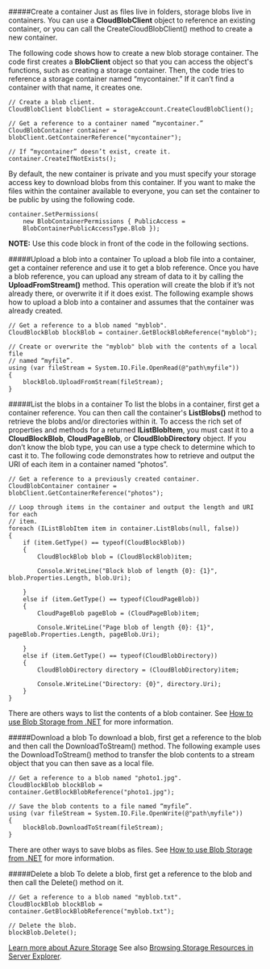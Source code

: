 ﻿#####Create a container
Just as files live in folders, storage blobs live in containers. You can use a **CloudBlobClient** object to reference an existing container, or you can call the CreateCloudBlobClient() method to create a new container.

The following code shows how to create a new blob storage container. The code first creates a **BlobClient** object so that you can access the object's functions, such as creating a storage container. Then, the code tries to reference a storage container named “mycontainer.” If it can’t find a container with that name, it creates one.

	// Create a blob client.
	CloudBlobClient blobClient = storageAccount.CreateCloudBlobClient();

	// Get a reference to a container named “mycontainer.”
	CloudBlobContainer container = blobClient.GetContainerReference("mycontainer");

	// If “mycontainer” doesn’t exist, create it.
	container.CreateIfNotExists();

By default, the new container is private and you must specify your storage access key to download blobs from this container. If you want to make the files within the container available to everyone, you can set the container to be public by using the following code.

	container.SetPermissions(
    	new BlobContainerPermissions { PublicAccess = 
	    BlobContainerPublicAccessType.Blob }); 


**NOTE:** Use this code block in front of the code in the following sections.

#####Upload a blob into a container
To upload a blob file into a container, get a container reference and use it to get a blob reference. Once you have a blob reference, you can upload any stream of data to it by calling the **UploadFromStream()** method. This operation will create the blob if it’s not already there, or overwrite it if it does exist. The following example shows how to upload a blob into a container and assumes that the container was already created.

	// Get a reference to a blob named "myblob".
	CloudBlockBlob blockBlob = container.GetBlockBlobReference("myblob");
	
	// Create or overwrite the "myblob" blob with the contents of a local file
	// named “myfile”.
	using (var fileStream = System.IO.File.OpenRead(@"path\myfile"))
	{
    	blockBlob.UploadFromStream(fileStream);
	}

#####List the blobs in a container
To list the blobs in a container, first get a container reference. You can then call the container's **ListBlobs()** method to retrieve the blobs and/or directories within it. To access the rich set of properties and methods for a returned **IListBlobItem**, you must cast it to a **CloudBlockBlob**, **CloudPageBlob**, or **CloudBlobDirectory** object. If you don’t know the blob type, you can use a type check to determine which to cast it to. The following code demonstrates how to retrieve and output the URI of each item in a container named “photos”.

	// Get a reference to a previously created container.
	CloudBlobContainer container = blobClient.GetContainerReference("photos");

	// Loop through items in the container and output the length and URI for each 
	// item.
	foreach (IListBlobItem item in container.ListBlobs(null, false))
	{
    	if (item.GetType() == typeof(CloudBlockBlob))
    	{
        	CloudBlockBlob blob = (CloudBlockBlob)item;

        	Console.WriteLine("Block blob of length {0}: {1}", blob.Properties.Length, blob.Uri);

    	}
    	else if (item.GetType() == typeof(CloudPageBlob))
    	{
        	CloudPageBlob pageBlob = (CloudPageBlob)item;

        	Console.WriteLine("Page blob of length {0}: {1}", pageBlob.Properties.Length, pageBlob.Uri);

    	}
    	else if (item.GetType() == typeof(CloudBlobDirectory))
    	{
        	CloudBlobDirectory directory = (CloudBlobDirectory)item;

        	Console.WriteLine("Directory: {0}", directory.Uri);
    	}
	}

There are others ways to list the contents of a blob container. See [How to use Blob Storage from .NET](../articles/storage/storage-dotnet-how-to-use-blobs.md/#list-blob) for more information.

#####Download a blob
To download a blob, first get a reference to the blob and then call the DownloadToStream() method. The following example uses the DownloadToStream() method to transfer the blob contents to a stream object that you can then save as a local file.

	// Get a reference to a blob named "photo1.jpg".
	CloudBlockBlob blockBlob = container.GetBlockBlobReference("photo1.jpg");

	// Save the blob contents to a file named “myfile”.
	using (var fileStream = System.IO.File.OpenWrite(@"path\myfile"))
	{
    	blockBlob.DownloadToStream(fileStream);
	}

There are other ways to save blobs as files. See [How to use Blob Storage from .NET](../articles/storage/storage-dotnet-how-to-use-blobs.md/#download-blobs) for more information.

#####Delete a blob
To delete a blob, first get a reference to the blob and then call the Delete() method on it.

	// Get a reference to a blob named "myblob.txt".
	CloudBlockBlob blockBlob = container.GetBlockBlobReference("myblob.txt");

	// Delete the blob.
	blockBlob.Delete();

[Learn more about Azure Storage](http://azure.microsoft.com/documentation/services/storage/)
See also [Browsing Storage Resources in Server Explorer](http://msdn.microsoft.com/library/azure/ff683677.aspx).